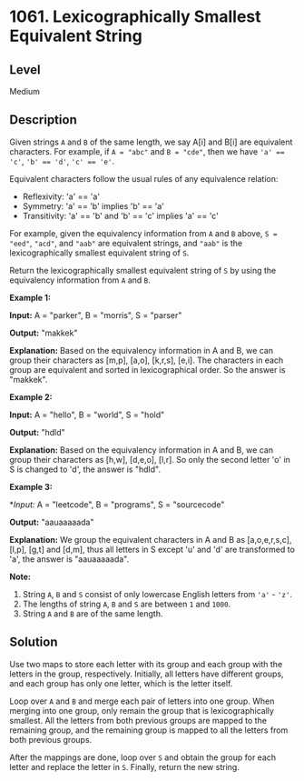 # 1061. Lexicographically Smallest Equivalent String
## Level
Medium

## Description
Given strings `A` and `B` of the same length, we say A[i] and B[i] are equivalent characters. For example, if `A = "abc"` and `B = "cde"`, then we have `'a' == 'c'`, `'b' == 'd'`, `'c' == 'e'`.

Equivalent characters follow the usual rules of any equivalence relation:

* Reflexivity: 'a' == 'a'
* Symmetry: 'a' == 'b' implies 'b' == 'a'
* Transitivity: 'a' == 'b' and 'b' == 'c' implies 'a' == 'c'

For example, given the equivalency information from `A` and `B` above, `S = "eed"`, `"acd"`, and `"aab"` are equivalent strings, and `"aab"` is the lexicographically smallest equivalent string of `S`.

Return the lexicographically smallest equivalent string of `S` by using the equivalency information from `A` and `B`.

**Example 1:**

**Input:** A = "parker", B = "morris", S = "parser"

**Output:** "makkek"

**Explanation:** Based on the equivalency information in A and B, we can group their characters as [m,p], [a,o], [k,r,s], [e,i]. The characters in each group are equivalent and sorted in lexicographical order. So the answer is "makkek".

**Example 2:**

**Input:** A = "hello", B = "world", S = "hold"

**Output:** "hdld"

**Explanation:**  Based on the equivalency information in A and B, we can group their characters as [h,w], [d,e,o], [l,r]. So only the second letter 'o' in S is changed to 'd', the answer is "hdld".

**Example 3:**

**Input:* A = "leetcode", B = "programs", S = "sourcecode"

**Output:** "aauaaaaada"

**Explanation:**  We group the equivalent characters in A and B as [a,o,e,r,s,c], [l,p], [g,t] and [d,m], thus all letters in S except 'u' and 'd' are transformed to 'a', the answer is "aauaaaaada".

**Note:**

1. String `A`, `B` and `S` consist of only lowercase English letters from `'a'` - `'z'`.
2. The lengths of string `A`, `B` and `S` are between `1` and `1000`.
3. String `A` and `B` are of the same length.

## Solution
Use two maps to store each letter with its group and each group with the letters in the group, respectively. Initially, all letters have different groups, and each group has only one letter, which is the letter itself.

Loop over `A` and `B` and merge each pair of letters into one group. When merging into one group, only remain the group that is lexicographically smallest. All the letters from both previous groups are mapped to the remaining group, and the remaining group is mapped to all the letters from both previous groups.

After the mappings are done, loop over `S` and obtain the group for each letter and replace the letter in `S`. Finally, return the new string.
